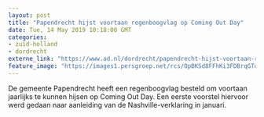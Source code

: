 ```yaml
---
layout: post
title: "Papendrecht hijst voortaan regenboogvlag op Coming Out Day"
date: Tue, 14 May 2019 10:18:00 GMT
categories: 
- zuid-holland 
- dordrecht 
externe_link: "https://www.ad.nl/dordrecht/papendrecht-hijst-voortaan-regenboogvlag-op-coming-out-day~abb1db1e/"
feature_image: "https://images1.persgroep.net/rcs/OpBKSd8FFhKi3FDBrqGTof2V2p4/diocontent/139297492/_fitwidth/400/?appId=21791a8992982cd8da851550a453bd7f&quality=0.7"
---
```


De gemeente Papendrecht heeft een regenboogvlag besteld om voortaan jaarlijks te kunnen hijsen op Coming Out Day. Een eerste voorstel hiervoor werd gedaan naar aanleiding van de Nashville-verklaring in januari.
